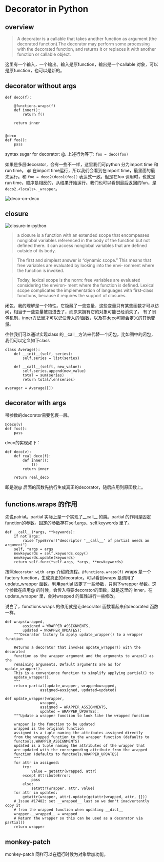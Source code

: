 # Decorator in Python

## overview

>A decorator is a callable that takes another function as argument (the decorated function).The decorator may perform some processing with the decorated function, and returns it or replaces it with another function or callable object.

这里有一个输入，一个输出。输入是原function，输出是一个callable 对象，可以是原function，也可以是新的。

## decorator without args

    def deco(f):

        @functions.wraps(f)
        def inner():
            return f()
        
        return inner


    @deco
    def foo():
        pass

syntax sugar for decorator: @. 上述行为等于: `foo = deco(foo)`

如果是多层decorator，会有一些不一样，这里我们可python 分为import time 和run time。
@ 在import time运行，所以我们会看到在import time，最里面的最先运行。和 `foo = deco2(deco1(foo))` 表达式一致。但是在foo 调用时，也就是run time，顺序是相反的，从结果开始运行。我们也可以看到最后返回的fun，是`deco2.<locals>._wrapper`。

![deco-on-deco](https://liwb-csdn.oss-cn-hangzhou.aliyuncs.com/deco-on-deco.png)

## closure

![closure-in-python](https://liwb-csdn.oss-cn-hangzhou.aliyuncs.com/closure-in-python.png)

>a closure is a function with an extended scope that encompasses nonglobal variables referenced in the body of the function but not defined there. it can access nonglobal variables that are defined outside of its body.

>The first and simplest answer is “dynamic scope.” This means that free variables are evaluated by looking into the envi‐ ronment where the function is invoked.

>Today, lexical scope is the norm: free variables are evaluated considering the environ‐ ment where the function is defined. Lexical scope complicates the implementation of languages with first-class functions, because it requires the support of closures.

闭包，我的理解是一个特性。它隐藏了一些变量，这些变量只有某些函数才可以访问，相当于一些变量被包进去了，而原来拥有它的对象可能已经消失了。
有了闭包机制，inner方法里才可以记住传入的f函数，以及在deco可能会定义的其他变量。

往往我们可以通过实现class 的__call__方法来代替一个闭包。比如图中的闭包，我们可以定义如下class

    class Average():
        def __init__(self, series):
            self.series = list(series)

        def __call__(selft, new_value):
            self.series.append(new_value)
            total = sum(series)
            return total/len(series)

    averager = Average([])

## decorator with args

带参数的decorator需要包裹一层。

    @deco(v)
    def foo():
        pass


deco的实现如下：

    def deco(v):
        def real_deco(f):
            def inner():
                f()
            return inner
        
        return real_deco

即是说@ 后面的函数先执行生成真正的decorator，随后应用到原函数上。

## functions.wraps 的作用

先说patrial。partial 实际上是一个实现了__call__ 的类。partial 的作用是固定function的参数。固定的参数存在self.args、self.keywords 里了。

    def __call__(*args, **keywords):
        if not args:
            raise TypeError("descriptor '__call__' of partial needs an argument")
        self, *args = args
        newkeywords = self.keywords.copy()
        newkeywords.update(keywords)
        return self.func(*self.args, *args, **newkeywords)

按照`decorator with args` 介绍的流程。`@functions.wraps(f)` wraps 是一个factory function，生成真正的decorator。可以看到wraps 是调用了update_wrapper 函数，利用partial 固定了一些参数，只剩下wrapper 参数。这个参数在应用@ 的时候，会传入将要decorator的函数，就是这里的 inner。在update_wrapper 里，会对wrapped 的属性进行一些修改。

说白了，functions.wraps 的作用就是让decorator 函数看起来和decorated 函数一样。

    def wraps(wrapped,
            assigned = WRAPPER_ASSIGNMENTS,
            updated = WRAPPER_UPDATES):
        """Decorator factory to apply update_wrapper() to a wrapper function

        Returns a decorator that invokes update_wrapper() with the decorated
        function as the wrapper argument and the arguments to wraps() as the
        remaining arguments. Default arguments are as for update_wrapper().
        This is a convenience function to simplify applying partial() to
        update_wrapper().
        """
        return partial(update_wrapper, wrapped=wrapped,
                    assigned=assigned, updated=updated)                   

    def update_wrapper(wrapper,
                    wrapped,
                    assigned = WRAPPER_ASSIGNMENTS,
                    updated = WRAPPER_UPDATES):
        """Update a wrapper function to look like the wrapped function

        wrapper is the function to be updated
        wrapped is the original function
        assigned is a tuple naming the attributes assigned directly
        from the wrapped function to the wrapper function (defaults to
        functools.WRAPPER_ASSIGNMENTS)
        updated is a tuple naming the attributes of the wrapper that
        are updated with the corresponding attribute from the wrapped
        function (defaults to functools.WRAPPER_UPDATES)
        """
        for attr in assigned:
            try:
                value = getattr(wrapped, attr)
            except AttributeError:
                pass
            else:
                setattr(wrapper, attr, value)
        for attr in updated:
            getattr(wrapper, attr).update(getattr(wrapped, attr, {}))
        # Issue #17482: set __wrapped__ last so we don't inadvertently copy it
        # from the wrapped function when updating __dict__
        wrapper.__wrapped__ = wrapped
        # Return the wrapper so this can be used as a decorator via partial()
        return wrapper


## monkey-patch

monkey-patch 同样可以在运行时候为对象增加功能。

